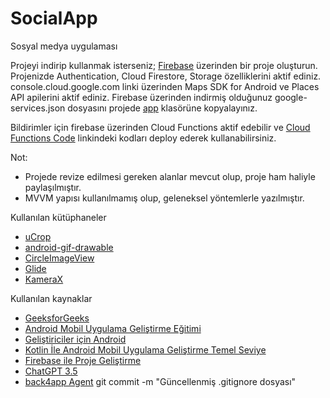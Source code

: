 # SocialApp
Sosyal medya uygulaması

Projeyi indirip kullanmak isterseniz;
[Firebase](https://console.firebase.google.com/) üzerinden bir proje oluşturun.
Projenizde Authentication, Cloud Firestore, Storage özelliklerini aktif ediniz.
console.cloud.google.com linki üzerinden Maps SDK for Android ve Places API apilerini aktif ediniz.
Firebase üzerinden indirmiş olduğunuz google-services.json dosyasını projede [app](https://github.com/emretsksn/SocialApp/tree/main/app) klasörüne kopyalayınız.

Bildirimler için firebase üzerinden Cloud Functions aktif edebilir ve [Cloud Functions Code](https://github.com/emretsksn/SocialApp/blob/main/cloudFunctionsCode) linkindeki kodları deploy ederek kullanabilirsiniz.

Not:
- Projede revize edilmesi gereken alanlar mevcut olup, proje ham haliyle paylaşılmıştır.
- MVVM yapısı kullanılmamış olup, geleneksel yöntemlerle yazılmıştır.

Kullanılan kütüphaneler
- [uCrop](https://github.com/Yalantis/uCrop)
- [android-gif-drawable](https://github.com/koral--/android-gif-drawable)
- [CircleImageView](https://github.com/hdodenhof/CircleImageView)
- [Glide](https://github.com/bumptech/glide)
- [KameraX](https://developer.android.com/jetpack/androidx/releases/camera?hl=tr)

Kullanılan kaynaklar
- [GeeksforGeeks](www.geeksforgeeks.org)
- [Android Mobil Uygulama Geliştirme Eğitimi](https://www.udemy.com/course/android-mobil-uygulama-gelistirme-egitimi-kotlin)
- [Geliştiriciler için Android](https://developer.android.com/?hl=tr)
- [Kotlin İle Android Mobil Uygulama Geliştirme Temel Seviye](https://www.btkakademi.gov.tr/portal/course/kotlin-ile-android-mobil-uygulama-gelistirme-temel-seviye-10274)
- [Firebase ile Proje Geliştirme](https://www.btkakademi.gov.tr/portal/course/firebase-ile-proje-gelistirme-15059)
- [ChatGPT 3.5](https://chat.openai.com/)
- [back4app Agent](https://www.back4app.com/agent)
git commit -m "Güncellenmiş .gitignore dosyası"